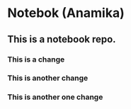 # Notebok (Anamika)

## This is a notebook repo.

### This is a change

### This is another change

### This is another one change
